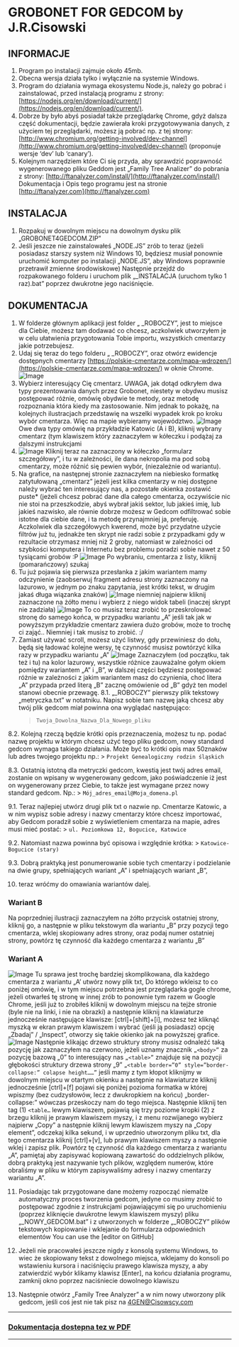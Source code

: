 # GROBONET FOR GEDCOM by J.R.Cisowski


## INFORMACJE

1. Program po instalacji zajmuje około 45mb.
2. Obecna wersja działa tylko i wyłącznie na systemie Windows.
3. Program do działania wymaga ekosystemu Node.js, należy go pobrać i zainstalować, przed instalacją programu z strony: [https://nodejs.org/en/download/current/](https://nodejs.org/en/download/current/).
4. Dobrze by było abyś posiadał także przeglądarkę Chrome, gdyż dalsza część dokumentacji, będzie zawierała kroki przygotowywania danych, z użyciem tej przeglądarki, możesz ją pobrać np. z tej strony: [http://www.chromium.org/getting-involved/dev-channel](http://www.chromium.org/getting-involved/dev-channel) (proponuje wersje ‘dev’ lub ‘canary’).
5. Kolejnym narzędziem które Ci się przyda, aby sprawdzić poprawność wygenerowanego pliku Geddom jest „Family Tree Analizer” do pobrania z strony: [http://ftanalyzer.com/install/](http://ftanalyzer.com/install/) Dokumentacja i Opis tego programu jest na stronie [http://ftanalyzer.com](http://ftanalyzer.com)

## INSTALACJA

1. Rozpakuj w dowolnym miejscu na dowolnym dysku plik „GROBONET4GEDCOM.ZIP”
2. Jeśli jeszcze nie zainstalowałeś „NODE.JS” zrób to teraz (jeżeli posiadasz starszy system niż Windows 10, będziesz musiał ponownie uruchomić komputer po instalacji „NODE.JS”, aby Windows poprawnie przetrawił zmienne środowiskowe) Następnie przejdź do rozpakowanego folderu i uruchom plik „_INSTALACJA (uruchom tylko 1 raz).bat” poprzez dwukrotne jego naciśnięcie.

## DOKUMENTACJA

1. W folderze głównym aplikacji jest folder „ _ROBOCZY”, jest to miejsce dla Ciebie, możesz tam dodawać co chcesz, aczkolwiek utworzyłem je w celu ułatwienia przygotowania Tobie importu, wszystkich cmentarzy jakie potrzebujesz.
2. Udaj się teraz do tego folderu „ _ROBOCZY”, oraz otwórz ewidencje dostępnych cmentarzy [https://polskie-cmentarze.com/mapa-wdrozen/](https://polskie-cmentarze.com/mapa-wdrozen/) w oknie Chrome. 
![Image](img/A.png)
3. Wybierz interesujący Cię cmentarz. UWAGA, jak dotąd odkryłem dwa typy prezentowania danych przez Grobonet, niestety w obydwu musisz postępować różnie, omówię obydwie te metody, oraz metodę rozpoznania która kiedy ma zastosowanie. Nim jednak to pokażę, na kolejnych ilustracjach przedstawię na wszelki wypadek krok po kroku wybór cmentarza. Więc na mapie wybieramy województwo. 
![Image](img/B.png)
Owe dwa typy omówię na przykładzie Katowic (A i B), kliknij wybrany cmentarz (tym klawiszem który zaznaczyłem w kółeczku i podążaj za dalszymi instrukcjami
4. ![Image](img/C.png) 
   Kliknij teraz na zaznaczony w kółeczko „formularz szczegółowy”, i tu w zależności, ile dana nekropolia ma pod sobą cmentarzy, może różnić się pewien wybór, (niezależnie od wariantu). 
5. Na grafice, na następnej stronie zaznaczyłem na niebiesko formatkę zatytułowaną „cmentarz” jeżeli jest kilka cmentarzy w niej dostępne należy wybrać ten interesujący nas, a pozostałe okienka zostawić puste* (jeżeli chcesz pobrać dane dla całego cmentarza, oczywiście nic nie stoi na przeszkodzie, abyś wybrał jakiś sektor, lub jakieś imię, lub jakieś nazwisko, ale równie dobrze możesz w Gedcom odfiltrować sobie istotne dla ciebie dane, i ta metodę przynajmniej ja, preferuję. Aczkolwiek dla szczegółowych kwerend, może być przydatne użycie filtrów już tu, jednakże ten skrypt nie radzi sobie z przypadkami gdy w rezultacie otrzymasz mniej niż 2 groby, natomiast w zależności od szybkości komputera i Internetu bez problemu poradzi sobie  nawet z 50 tysiącami grobów :P 
   ![Image](img/D.png) 
   Po wybraniu, cmentarza z listy, kliknij (pomarańczowy) szukaj
6. Tu już pojawia się pierwsza przesłanka z jakim wariantem mamy odczynienie (zaobserwuj fragment adresu strony zaznaczony na lazurowo, w jednym po znaku zapytania, jest krótki tekst, w drugim jakaś długa wiązanka znaków) 
   ![Image](img/E.png) 
   niemniej najpierw kliknij zaznaczone na żółto menu i wybierz z niego widok tabeli (inaczej skrypt nie zadziała)
   ![Image](img/F.png) 
   To co musisz teraz zrobić to przeskrolować stronę do samego końca, w przypadku wariantu „A” jeśli tak jak w powyższym przykładzie cmentarz zawiera dużo grobów, może to trochę ci zająć.. Niemniej i tak musisz to zrobić. :/
7. Zamiast używać scroll, możesz użyć listwy, gdy przewiniesz do dołu, będą się ładować kolejne wersy, tę czynność musisz powtórzyć kilka razy w przypadku wariantu „A”
   ![Image](img/G.png) 
   Zaznaczyłem (od początku, tak też i tu) na kolor lazurowy, wszystkie różnice zauważalne gołym okiem pomiędzy wariantem „A” i „B”, w dalszej części będziesz postępować różnie w zależności z jakim wariantem masz do czynienia, choć litera „A” przypada przed literą „B” zacznę omówienie od „B” gdyż ten model stanowi obecnie przewagę.
8.1. „_ROBOCZY” pierwszy plik tekstowy „metryczka.txt” w notatniku. Napisz sobie tam nazwę jaką chcesz aby twój plik gedcom miał powinna ona wyglądać następująco: 
    >  `Twoja_Dowolna_Nazwa_Dla_Nowego_pliku`

8.2. Kolejną rzeczą będzie krótki opis przeznaczenia, możesz tu np. podać nazwę projektu w którym chcesz użyć tego pliku gedcom, nowy standard gedcom wymaga takiego działania. Może być to krótki opis max 50znaków lub adres twojego projektu np.: 
    > `Projekt Genealogiczny rodzin śląskich`

8.3. Ostatnią istotną dla metryczki gedcom, kwestią jest twój adres email, zostanie on wpisany w wygenerowany gedcom, jako poświadczenie iż jest on wygenerowany przez Ciebie, to także jest wymagane przez nowy standard gedcom. Np.: 
    > `Mój_adres_email@Moja_domena.pl`

9.1. Teraz najlepiej utwórz drugi plik txt o nazwie np. Cmentarze Katowic, a w nim wypisz sobie adresy i nazwy cmentarzy które chcesz importować, aby Gedcom poradził sobie z wyświetleniem cmentarza na mapie, adres musi mieć postać:
    > `ul. Poziomkowa 12, Bogucice, Katowice`

9.2. Natomiast nazwa powinna być opisowa i względnie krótka: 
    > `Katowice-Bogucice (stary)`

9.3. Dobrą praktyką jest ponumerowanie sobie tych cmentarzy i podzielanie na dwie grupy, spełniających wariant „A” i spełniających wariant „B”, 

10. teraz wróćmy do omawiania wariantów dalej.

### Wariant B
Na poprzedniej ilustracji zaznaczyłem na żółto przycisk ostatniej strony, kliknij go, a następnie w pliku tekstowym dla wariantu „B” przy pozycji tego cmentarza, wklej skopiowany adres strony, oraz podaj numer ostatniej strony, powtórz tę czynność dla każdego cmentarza z wariantu „B”

### Wariant A
![Image](img/H.png) 
Tu sprawa jest trochę bardziej skomplikowana, dla każdego cmentarza z wariantu „A’ utwórz nowy plik txt, Do którego wkleisz to co poniżej omówię, i w tym miejscu potrzebna jest przeglądarka gogle chrome, jeżeli otwarłeś tę stronę w innej zrób to ponownie tym razem w Google Chrome, jeśli już to zrobiłeś kliknij w dowolnym miejscu na tejże stronie (byle nie na linki, i nie na obrazki) a następnie kliknij na klawiaturze jednocześnie następujące klawisze: [ctrl]+[shift]+[i], możesz też kliknąć myszką w ekran prawym klawiszem i wybrać (jeśli ją posiadasz) opcję „Zbadaj” / „Inspect”, otworzy się takie okienko jak na powyższej grafice.
![Image](img/I.png) Następnie klikając drzewo struktury strony musisz odnaleźć taką pozycję jak zaznaczyłem na czerwono, jeżeli uznamy znacznik `„<body>”` za pozycję bazową „0” to interesujący nas `„<table>”` znajduje się na pozycji głębokości struktury drzewa strony „9” `„<table border=”0” style=”border-collapse:” colapse height……”` jeśli mamy z tym kłopot kliknijmy w dowolnym miejscu w otartym okienku a następnie na klawiaturze kliknij jednocześnie [ctrl]+[f] pojawi się poniżej pozioma formatka w której wpiszmy (bez cudzysłowów, lecz z dwukropkiem na końcu) „border-collapse:” wówczas przeskoczy nam do tego miejsca. Następnie kliknij ten tag (1) `<table…` lewym klawiszem, pojawią się trzy poziome kropki (2) z brzegu kliknij je prawym klawiszem myszy, i z menu rozwijanego wybierz najpierw „Copy” a następnie kliknij lewym klawiszem myszy na „Copy element”, odczekaj kilka sekund, i w uprzednio utworzonym pliku txt, dla tego cmentarza kliknij [ctrl]+[v], lub prawym klawiszem myszy a następnie wklej i zapisz plik. Powtórz tę czynność dla każdego cmentarza z wariantu „A”, pamiętaj aby zapisywać kopiowaną zawartość do oddzielnych plików, dobrą praktyką jest nazywanie tych plików, względem numerów, które obraliśmy w pliku w którym zapisywaliśmy adresy i nazwy cmentarzy wariantu „A”. 

11. Posiadając tak przygotowane dane możemy rozpocząć niemalże automatyczny proces tworzenia gedcom, jedyne co musimy zrobić to postępować zgodnie z instrukcjami pojawiającymi się po uruchomieniu (poprzez kliknięcie dwukrotne lewym klawiszem myszy) pliku „_NOWY_GEDCOM.bat” i z utworzonych w folderze „_ROBOCZY” plików tekstowych kopiowanie i wklejanie do formularza odpowiednich elementów
You can use the [editor on GitHub] 

12. Jeżeli nie pracowałeś jeszcze nigdy z konsolą systemu Windows, to wiec że skopiowany tekst z dowolnego miejsca, wklejamy do konsoli po wstawieniu kursora i naciśnięciu prawego klawisza myszy, a aby zatwierdzić wybór klikamy klawisz [Enter], na końcu działania programu, zamknij okno poprzez naciśniecie dowolnego klawiszu

 13. Następnie otwórz „Family Tree Analyzer” a w nim nowy utworzony plik gedcom, jeśli coś jest nie tak pisz na 4GEN@Cisowscy.com

-------------
### [Dokumentacja dostepna tez w PDF](https://github.com/Cisowscy/grobonet-for-gedcom/blob/master/docs/DOKUMENTACJA.pdf)
-------------